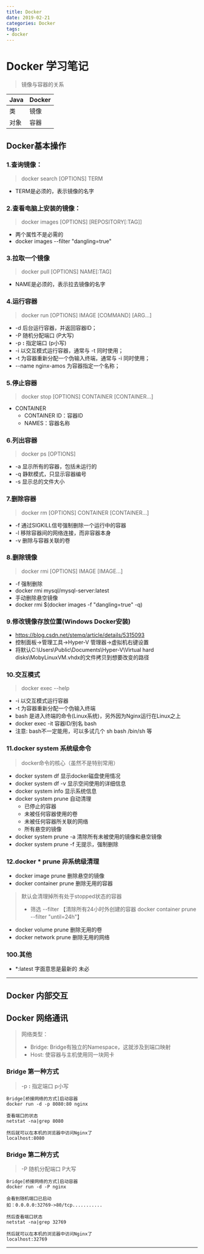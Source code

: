 ```yaml
---
title: Docker
date: 2019-02-21
categories: Docker
tags:
- docker
---
```



# Docker 学习笔记
>  镜像与容器的关系

| Java | Docker |
|------|--------|
| 类    | 镜像     |
| 对象   | 容器     |

## Docker基本操作

### 1.查询镜像：
> docker search [OPTIONS] TERM
- TERM是必须的，表示镜像的名字

### 2.查看电脑上安装的镜像：
> docker images [OPTIONS] [REPOSITORY[:TAG]]
- 两个属性不是必需的
- docker images --filter "dangling=true"

### 3.拉取一个镜像
> docker pull [OPTIONS] NAME[:TAG]
- NAME是必须的，表示拉去镜像的名字

### 4.运行容器
> docker run [OPTIONS] IMAGE [COMMAND] [ARG...]
- -d 后台运行容器，并返回容器ID；
- -P 随机分配端口 (P大写)
- -p **:** 指定端口 (p小写)
- -i 以交互模式运行容器，通常与 -t 同时使用；
- -t 为容器重新分配一个伪输入终端，通常与 -i 同时使用；
- --name nginx-amos 为容器指定一个名称；

### 5.停止容器
> docker stop [OPTIONS] CONTAINER [CONTAINER...]
- CONTAINER
	- CONTAINER ID：容器ID
	- NAMES：容器名称

### 6.列出容器
> docker ps [OPTIONS]
- -a 显示所有的容器，包括未运行的
- -q 静默模式，只显示容器编号
- -s 显示总的文件大小

### 7.删除容器
> docker rm [OPTIONS] CONTAINER [CONTAINER...]
- -f 通过SIGKILL信号强制删除一个运行中的容器
- -l 移除容器间的网络连接，而非容器本身
- -v 删除与容器关联的卷

### 8.删除镜像
> docker rmi [OPTIONS] IMAGE [IMAGE...]
- -f 强制删除
- docker rmi mysql/mysql-server:latest
- 手动删除悬空镜像
 - docker rmi $(docker images -f "dangling=true" -q)

### 9.修改镜像存放位置(Windows Docker安装)
- https://blog.csdn.net/stemq/article/details/5315093
- 控制面板->管理工具->Hyper-V 管理器->虚拟机右键设置
- 将默认C:\Users\Public\Documents\Hyper-V\Virtual hard disks\MobyLinuxVM.vhdx的文件拷贝到想要改变的路径

### 10.交互模式
> docker exec --help
- -i 以交互模式运行容器
- -t 为容器重新分配一个伪输入终端
- bash 是进入终端的命令(Linux系统)，另外因为Nginx运行在Linux之上
- docker exec -it 容器ID/别名 bash
- 注意: bash不一定能用，可以多试几个 sh bash /bin/sh 等

### 11.docker system 系统级命令
> docker命令的核心（虽然不是特别常用）
- docker system df 显示docker磁盘使用情况
- docker system df -v 显示空间使用的详细信息
- docker system info 显示系统信息
- docker system prune 自动清理
  - 已停止的容器
  - 未被任何容器使用的卷
  - 未被任何容器所关联的网络
  - 所有悬空的镜像
- docker system prune -a 清除所有未被使用的镜像和悬空镜像
- docker system prune -f 无提示，强制删除

### 12.docker * prune 非系统级清理
- docker image prune 删除悬空的镜像
- docker container prune 删除无用的容器
> 默认会清理掉所有处于stopped状态的容器
> - 筛选 --filter 【清除所有24小时外创建的容器 docker container prune --filter "until=24h"】
- docker volume prune 删除无用的卷
- docker network prune 删除无用的网络

### 100.其他
- *:latest 字面意思是最新的 未必

----------

## Docker 内部交互
## Docker 网络通讯
> 网络类型：
> - Bridge: Bridge有独立的Namespace，这就涉及到端口映射
> - Host: 使容器与主机使用同一块网卡

### Bridge 第一种方式
> -p **:** 指定端口 p小写

    Bridge[桥接网络的方式]启动容器
    docker run -d -p 8080:80 nginx

    查看端口的状态
    netstat -na|grep 8080

    然后就可以在本机的浏览器中访问Nginx了
    localhost:8080

### Bridge 第二种方式
> -P 随机分配端口 P大写

    Bridge[桥接网络的方式]启动容器
    docker run -d -P nginx
    
    会看到随机端口已启动
    如：0.0.0.0:32769->80/tcp...........

    然后查看端口状态
    netstat -na|grep 32769

    然后就可以在本机的浏览器中访问Nginx了
    localhost:32769

----------
